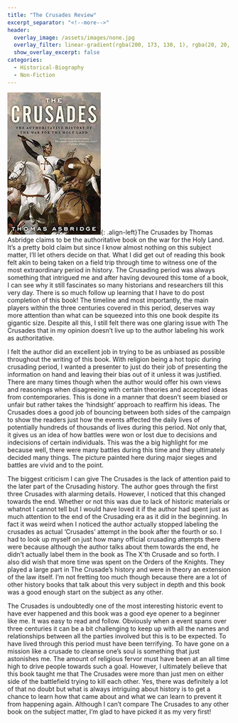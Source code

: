 ```yaml
---
title: "The Crusades Review"
excerpt_separator: "<!--more-->"
header:
  overlay_image: /assets/images/none.jpg
  overlay_filter: linear-gradient(rgba(200, 173, 130, 1), rgba(20, 20, 18, 1))
  show_overlay_excerpt: false
categories:
  - Historical-Biography
  - Non-Fiction
---
```

![the-crusades-cover](/assets/images/the-crusades.jpg){: .align-left}The Crusades by Thomas Asbridge claims to be the authoritative book on the war for the Holy Land. It’s a pretty bold claim but since I know almost nothing on this subject matter, I’ll let others decide on that. What I did get out of reading this book felt akin to being taken on a field trip through time to witness one of the most extraordinary period in history. The Crusading period was always something that intrigued me and after having devoured this tome of a book, I can see why it still fascinates so many historians and researchers till this very day. There is so much follow up learning that I have to do post completion of this book! The timeline and most importantly, the main players within the three centuries covered in this period, deserves way more attention than what can be squeezed into this one book despite its gigantic size. Despite all this, I still felt there was one glaring issue with The Crusades that in my opinion doesn’t live up to the author labeling his work as authoritative.

I felt the author did an excellent job in trying to be as unbiased as possible throughout the writing of this book. With religion being a hot topic during crusading period, I wanted a presenter to just do their job of presenting the information on hand and leaving their bias out of it unless it was justified. There are many times though when the author would offer his own views and reasonings when disagreeing with certain theories and accepted ideas from contemporaries. This is done in a manner that doesn’t seem biased or unfair but rather takes the ‘hindsight’ approach to reaffirm his ideas. The Crusades does a good job of bouncing between both sides of the campaign to show the readers just how the events affected the daily lives of potentially hundreds of thousands of lives during this period. Not only that, it gives us an idea of how battles were won or lost due to decisions and indecisions of certain individuals. This was the a big highlight for me because well, there were many battles during this time and they ultimately decided many things. The picture painted here during major sieges and battles are vivid and to the point.

The biggest criticism I can give The Crusades is the lack of attention paid to the later part of the Crusading history. The author goes through the first three Crusades with alarming details. However, I noticed that this changed towards the end. Whether or not this was due to lack of historic materials or whatnot I cannot tell but I would have loved it if the author had spent just as much attention to the end of the Crusading era as it did in the beginning. In fact it was weird when I noticed the author actually stopped labeling the crusades as actual ‘Crusades’ attempt in the book after the fourth or so. I had to look up myself on just how many official crusading attempts there were because although the author talks about them towards the end, he didn’t actually label them in the book as The X’th Crusade and so forth. I also did wish that more time was spent on the Orders of the Knights. They played a large part in The Crusade’s history and were in theory an extension of the law itself. I’m not fretting too much though because there are a lot of other history books that talk about this very subject in depth and this book was a good enough start on the subject as any other.

The Crusades is undoubtedly one of the most interesting historic event to have ever happened and this book was a good eye opener to a beginner like me. It was easy to read and follow. Obviously when a event spans over three centuries it can be a bit challenging to keep up with all the names and relationships between all the parties involved but this is to be expected. To have lived through this period must have been terrifying. To have gone on a mission like a crusade to cleanse one’s soul is something that just astonishes me. The amount of religious fervor must have been at an all time high to drive people towards such a goal. However, I ultimately believe that this book taught me that The Crusades were more than just men on either side of the battlefield trying to kill each other. Yes, there was definitely a lot of that no doubt but what is always intriguing about history is to get a chance to learn how that came about and what we can learn to prevent it from happening again. Although I can’t compare The Crusades to any other book on the subject matter, I’m glad to have picked it as my very first!